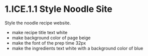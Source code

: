 # 1.ICE.1.1 Style Noodle Site

Style the noodle recipe website.

* make recipe title text white
* make background color of page beige
* make the font of the prep time 32px
* make the ingredients text white with a background color of blue
